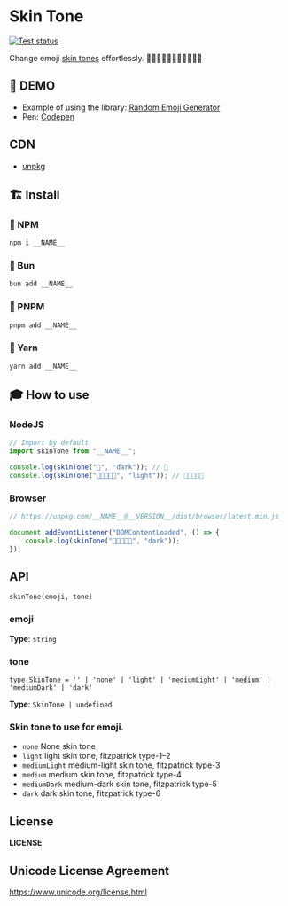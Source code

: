 # Skin Tone

[![Test status](https://github.com/Qit-tools/skin-tone/workflows/Node.js%20CI/badge.svg)](https://github.com/Qit-tools/skin-tone/actions/workflows/node.js.yml)

Change emoji [skin tones](https://www.npmjs.com/package/__NAME__) effortlessly. 🧛🧛🏻🧛🏼🧛🏽🧛🏾🧛🏿 

## 👀 DEMO

- Example of using the library: [Random Emoji Generator](https://qit.tools/generators/random-emoji/)
- Pen: [Codepen](https://codepen.io/dejurin/pen/QWRwPXY)

## CDN

- [unpkg](https://unpkg.com/browse/__NAME__/)

## 🏗️ Install

### 🎉 NPM

```bash
npm i __NAME__
```

### 🧁 Bun

```bash
bun add __NAME__
```

### 🌟 PNPM

```bash
pnpm add __NAME__
```

### 🧶 Yarn

```bash
yarn add __NAME__
```

## 🎓 How to use

### NodeJS

```ts
// Import by default
import skinTone from "__NAME__";

console.log(skinTone("🧁", "dark")); // 🧁
console.log(skinTone("🧑🏿‍🤝‍🧑🏿", "light")); // 🧑🏻‍🤝‍🧑🏻
```

### Browser

```js
// https://unpkg.com/__NAME__@__VERSION__/dist/browser/latest.min.js

document.addEventListener("DOMContentLoaded", () => {
    console.log(skinTone("🧑🏻‍🤝‍🧑🏻", "dark"));
});
```

## API

`skinTone(emoji, tone)`

### emoji

**Type**: `string`

### tone

`type SkinTone = '' | 'none' | 'light' | 'mediumLight' | 'medium' | 'mediumDark' | 'dark'`

**Type**: `SkinTone | undefined`

### Skin tone to use for emoji.

- `none` None skin tone
- `light` light skin tone, fitzpatrick type-1–2
- `mediumLight` medium-light skin tone, fitzpatrick type-3
- `medium` medium skin tone, fitzpatrick type-4
- `mediumDark` medium-dark skin tone, fitzpatrick type-5
- `dark` dark skin tone, fitzpatrick type-6

## License

__LICENSE__

## Unicode License Agreement

https://www.unicode.org/license.html